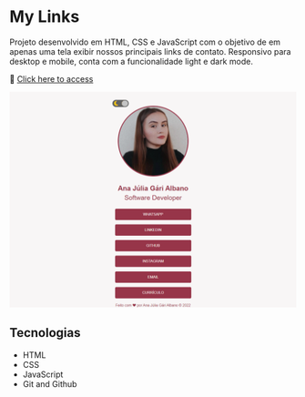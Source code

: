 # My Links

Projeto desenvolvido em HTML, CSS e JavaScript com o objetivo de em apenas uma tela exibir nossos principais links de contato. Responsivo para desktop e mobile, conta com a funcionalidade light e dark mode.

🔗 [Click here to access](https://n4ju15.github.io/my-links/)

![screenshot](images/readme.png)

## Tecnologias

- HTML
- CSS
- JavaScript
- Git and Github
